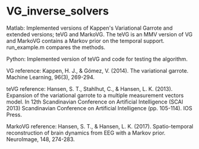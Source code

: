 # VG_inverse_solvers
Matlab: Implemented versions of Kappen's Variational Garrote and extended versions; teVG and MarkoVG. 
The teVG is an MMV version of VG and MarkoVG contains a Markov prior on the temporal support.  
run_example.m compares the methods.

Python: Implemented version of teVG and code for testing the algorithm.

VG reference:
Kappen, H. J., & Gómez, V. (2014). The variational garrote. Machine Learning, 96(3), 269-294.

teVG reference:
Hansen, S. T., Stahlhut, C., & Hansen, L. K. (2013). Expansion of the variational garrote to a multiple measurement vectors model. In 12th Scandinavian Conference on Artificial Intelligence (SCAI 2013) Scandinavian Conference on Artificial Intelligence (pp. 105-114). IOS Press.

MarkoVG reference:
Hansen, S. T., & Hansen, L. K. (2017). Spatio-temporal reconstruction of brain dynamics from EEG with a Markov prior. NeuroImage, 148, 274-283.

